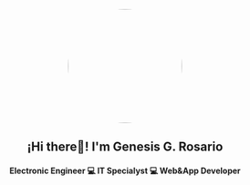 <p align="center" width="300">
   <img align="center" width="200" src="https://avatars.githubusercontent.com/u/61787544?v=4" style="border-radius:50%"/>
   <h2 align="center">¡Hi there👋! I'm Genesis G. Rosario</h2>
   <h4 align="center">Electronic Engineer 💻 IT Specialyst 💻 Web&App Developer</h3>
</p>
<!--
**ingGGRM/ingggrm** is a ✨ _special_ ✨ repository because its `README.md` (this file) appears on your GitHub profile.

Here are some ideas to get you started:

- 🔭 I’m currently working on ...
- 🌱 I’m currently learning ...
- 👯 I’m looking to collaborate on ...
- 🤔 I’m looking for help with ...
- 💬 Ask me about ...
- 📫 How to reach me: ...
- 😄 Pronouns: ...
- ⚡ Fun fact: ...
-->

